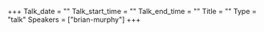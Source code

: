 +++
Talk_date = ""
Talk_start_time = ""
Talk_end_time = ""
Title = ""
Type = "talk"
Speakers = ["brian-murphy"]
+++

